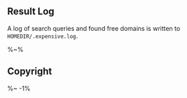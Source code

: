 ## Result Log

A log of search queries and found free domains is written to `HOMEDIR/.expensive.log`.

%~%

## Copyright

<footer />

%~ -1%